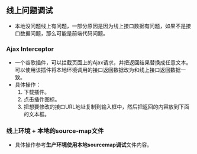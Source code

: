 ## 线上问题调试
- 本地没问题线上有问题，一部分原因是因为线上接口数据有问题，如果不是接口数据问题，那么可能是前端代码问题。
### Ajax Interceptor
- 一个谷歌插件，可以拦截页面上的Ajax请求，并把返回结果替换成任意文本。可以使用该插件将本地环境调用的接口返回数据改为和线上接口返回数据一致。
- 具体操作：
    1. 下载插件。
    2. 点击插件图标。
    3. 把想要修改的接口URL地址复制到输入框中，然后把返回的内容放到下面的文本框。
### 线上环境 + 本地的source-map文件
- 具体操作参考**生产环境使用本地sourcemap调试**文件内容。
  